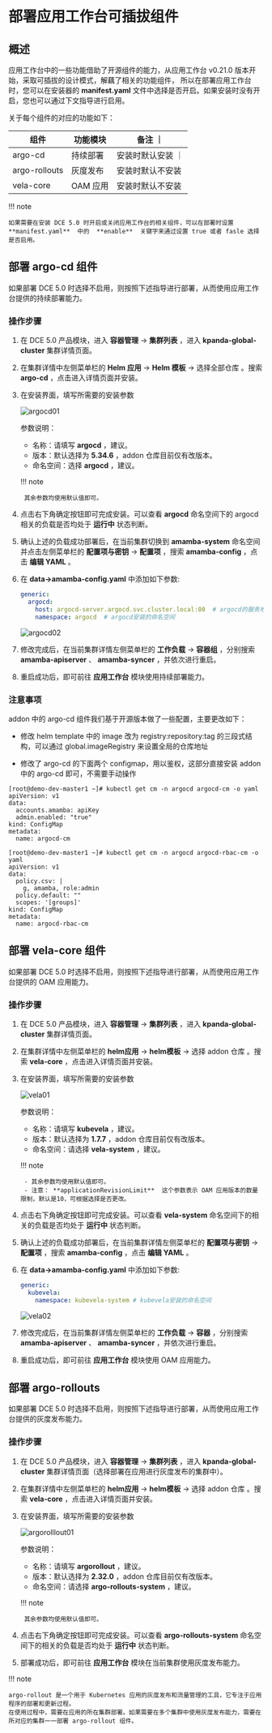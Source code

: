 # 部署应用工作台可插拔组件

## 概述

应用工作台中的一些功能借助了开源组件的能力，从应用工作台 v0.21.0 版本开始，采取可插拔的设计模式，解藕了相关的功能组件，
所以在部署应用工作台时，您可以在安装器的  **manifest.yaml**  文件中选择是否开启。如果安装时没有开启，您也可以通过下文指导进行启用。

关于每个组件的对应的功能如下：

|  组件   | 功能模块  |  备注 ｜
|  ----  | ----  | ---- |
| argo-cd  | 持续部署 | 安装时默认安装 ｜
| argo-rollouts  | 灰度发布 | 安装时默认不安装 |
| vela-core  | OAM 应用 | 安装时默认不安装 |

!!! note

    如果需要在安装 DCE 5.0 时开启或关闭应用工作台的相关组件，可以在部署时设置  **manifest.yaml**  中的  **enable**  关键字来通过设置 true 或者 fasle 选择是否启用。

## 部署 argo-cd 组件

如果部署 DCE 5.0 时选择不启用，则按照下述指导进行部署，从而使用应用工作台提供的持续部署能力。

### 操作步骤

1. 在 DCE 5.0 产品模块，进入 **容器管理**  ->  **集群列表** ，进入  **kpanda-global-cluster**  集群详情页面。

2. 在集群详情中左侧菜单栏的  **Helm 应用**  ->  **Helm 模板**  -> 选择全部仓库 。搜索  **argo-cd** ，点击进入详情页面并安装。

3. 在安装界面，填写所需要的安装参数

    ![argocd01](images/argocd01.png)

    参数说明：

    - 名称：请填写  **argocd** ，建议。
    - 版本：默认选择为  **5.34.6** ，addon 仓库目前仅有改版本。
    - 命名空间：选择  **argocd** ，建议。

    !!! note

        其余参数均使用默认值即可。

4. 点击右下角确定按钮即可完成安装。可以查看  **argocd**  命名空间下的 argocd 相关的负载是否均处于  **运行中**  状态判断。

5. 确认上述的负载成功部署后，在当前集群切换到  **amamba-system**  命名空间并点击左侧菜单栏的 **配置项与密钥**  ->  **配置项** ，搜索  **amamba-config** ，点击 **编辑 YAML** 。

6. 在  **data->amamba-config.yaml**  中添加如下参数:

    ```yaml
    generic:
      argocd:
        host: argocd-server.argocd.svc.cluster.local:80  # argocd的服务地址，格式为：argocd-server的服务名.命名空间.svc.cluster.local:80
        namespace: argocd  # argocd安装的命名空间
    ```

    ![argocd02](images/argocd02.png)

7. 修改完成后，在当前集群详情左侧菜单栏的  **工作负载**  ->  **容器组** ，分别搜索  **amamba-apiserver**  、 **amamba-syncer** ，并依次进行重启。

8. 重启成功后，即可前往  **应用工作台**  模块使用持续部署能力。

### 注意事项

addon 中的 argo-cd 组件我们基于开源版本做了一些配置，主要更改如下：

- 修改 helm template 中的 image 改为 registry:repository:tag 的三段式结构，可以通过 global.imageRegistry 来设置全局的仓库地址

- 修改了 argo-cd 的下面两个 configmap，用以鉴权，这部分直接安装 addon 中的 argo-cd 即可，不需要手动操作

```shell
[root@demo-dev-master1 ~]# kubectl get cm -n argocd argocd-cm -o yaml
apiVersion: v1
data:
  accounts.amamba: apiKey
  admin.enabled: "true"
kind: ConfigMap
metadata:
  name: argocd-cm

[root@demo-dev-master1 ~]# kubectl get cm -n argocd argocd-rbac-cm -o yaml
apiVersion: v1
data:
  policy.csv: |
    g, amamba, role:admin
  policy.default: ""
  scopes: '[groups]'
kind: ConfigMap
metadata:
  name: argocd-rbac-cm
```

## 部署 vela-core 组件

如果部署 DCE 5.0 时选择不启用，则按照下述指导进行部署，从而使用应用工作台提供的 OAM 应用能力。

### 操作步骤

1. 在 DCE 5.0 产品模块，进入 **容器管理**  ->  **集群列表** ，进入  **kpanda-global-cluster**  集群详情页面。

2. 在集群详情中左侧菜单栏的  **helm应用**  ->  **helm模板**  -> 选择 addon 仓库 。搜索  **vela-core** ，点击进入详情页面并安装。

3. 在安装界面，填写所需要的安装参数

    ![vela01](images/vela01.png)

    参数说明：

    - 名称：请填写  **kubevela** ，建议。
    - 版本：默认选择为  **1.7.7** ，addon 仓库目前仅有改版本。
    - 命名空间：请选择  **vela-system** ，建议。

    !!! note

        - 其余参数均使用默认值即可。
        - 注意： **applicationRevisionLimit**  这个参数表示 OAM 应用版本的数量限制，默认是10，可根据选择是否更改。

4. 点击右下角确定按钮即可完成安装。可以查看  **vela-system**  命名空间下的相关的负载是否均处于  **运行中**  状态判断。

5. 确认上述的负载成功部署后，在当前集群详情左侧菜单栏的  **配置项与密钥**  ->  **配置项** ，搜索  **amamba-config** ，点击 **编辑 YAML** 。

6. 在  **data->amamba-config.yaml**  中添加如下参数:

    ```yaml
    generic:
      kubevela:
        namespace: kubevela-system # kubevela安装的命名空间
    ```

    ![vela02](images/vela02.png)

7. 修改完成后，在当前集群详情左侧菜单栏的  **工作负载**  ->  **容器** ，分别搜索  **amamba-apiserver**  、 **amamba-syncer** ，并依次进行重启。

8. 重启成功后，即可前往  **应用工作台**  模块使用 OAM 应用能力。

## 部署 argo-rollouts

如果部署 DCE 5.0 时选择不启用，则按照下述指导进行部署，从而使用应用工作台提供的灰度发布能力。

### 操作步骤

1. 在 DCE 5.0 产品模块，进入 **容器管理**  ->  **集群列表** ，进入  **kpanda-global-cluster**  集群详情页面（选择部署在应用进行灰度发布的集群中）。

2. 在集群详情中左侧菜单栏的  **helm应用**  ->  **helm模板**  -> 选择 addon 仓库 。搜索  **vela-core** ，点击进入详情页面并安装。

3. 在安装界面，填写所需要的安装参数

    ![argorolllout01](images/argorollout01.png)

    参数说明：

    - 名称：请填写  **argorollout** ，建议。
    - 版本：默认选择为  **2.32.0** ，addon 仓库目前仅有改版本。
    - 命名空间：请选择  **argo-rollouts-system** ，建议。

    !!! note

        其余参数均使用默认值即可。

4. 点击右下角确定按钮即可完成安装。可以查看  **argo-rollouts-system**  命名空间下的相关的负载是否均处于 **运行中** 状态判断。

5. 部署成功后，即可前往  **应用工作台**  模块在当前集群使用灰度发布能力。

!!! note

    argo-rollout 是一个用于 Kubernetes 应用的灰度发布和流量管理的工具，它专注于应用程序的部署和更新过程。
    在使用过程中，需要在应用的所在集群部署。如果需要在多个集群中使用灰度发布能力，需要在所对应的集群一一部署 argo-rollout 组件。
